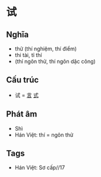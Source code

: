 # 试

## Nghĩa

* thử (thí nghiệm, thí điểm)
* thi tài, tỉ thí
* (thí ngôn thử, thí ngôn dặc công)

## Cấu trúc
* 试 = [言](言.md) [式](式.md)

## Phát âm

* Shì
* Hán Việt: thí = ngôn thử

## Tags
* Hán Việt: Sơ cấp//17

<script>window.HANZI_FIELD='试';</script>
